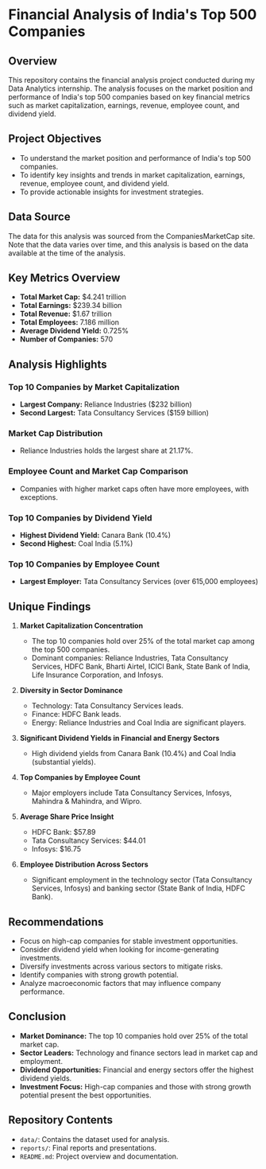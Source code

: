 # Financial Analysis of India's Top 500 Companies

## Overview

This repository contains the financial analysis project conducted during my Data Analytics internship. The analysis focuses on the market position and performance of India's top 500 companies based on key financial metrics such as market capitalization, earnings, revenue, employee count, and dividend yield.

## Project Objectives

- To understand the market position and performance of India's top 500 companies.
- To identify key insights and trends in market capitalization, earnings, revenue, employee count, and dividend yield.
- To provide actionable insights for investment strategies.

## Data Source

The data for this analysis was sourced from the CompaniesMarketCap site. Note that the data varies over time, and this analysis is based on the data available at the time of the analysis.

## Key Metrics Overview

- **Total Market Cap:** $4.241 trillion
- **Total Earnings:** $239.34 billion
- **Total Revenue:** $1.67 trillion
- **Total Employees:** 7.186 million
- **Average Dividend Yield:** 0.725%
- **Number of Companies:** 570

## Analysis Highlights

### Top 10 Companies by Market Capitalization

- **Largest Company:** Reliance Industries ($232 billion)
- **Second Largest:** Tata Consultancy Services ($159 billion)

### Market Cap Distribution

- Reliance Industries holds the largest share at 21.17%.

### Employee Count and Market Cap Comparison

- Companies with higher market caps often have more employees, with exceptions.

### Top 10 Companies by Dividend Yield

- **Highest Dividend Yield:** Canara Bank (10.4%)
- **Second Highest:** Coal India (5.1%)

### Top 10 Companies by Employee Count

- **Largest Employer:** Tata Consultancy Services (over 615,000 employees)

## Unique Findings

1. **Market Capitalization Concentration**
   - The top 10 companies hold over 25% of the total market cap among the top 500 companies.
   - Dominant companies: Reliance Industries, Tata Consultancy Services, HDFC Bank, Bharti Airtel, ICICI Bank, State Bank of India, Life Insurance Corporation, and Infosys.

2. **Diversity in Sector Dominance**
   - Technology: Tata Consultancy Services leads.
   - Finance: HDFC Bank leads.
   - Energy: Reliance Industries and Coal India are significant players.

3. **Significant Dividend Yields in Financial and Energy Sectors**
   - High dividend yields from Canara Bank (10.4%) and Coal India (substantial yields).

4. **Top Companies by Employee Count**
   - Major employers include Tata Consultancy Services, Infosys, Mahindra & Mahindra, and Wipro.

5. **Average Share Price Insight**
   - HDFC Bank: $57.89
   - Tata Consultancy Services: $44.01
   - Infosys: $16.75

6. **Employee Distribution Across Sectors**
   - Significant employment in the technology sector (Tata Consultancy Services, Infosys) and banking sector (State Bank of India, HDFC Bank).

## Recommendations

- Focus on high-cap companies for stable investment opportunities.
- Consider dividend yield when looking for income-generating investments.
- Diversify investments across various sectors to mitigate risks.
- Identify companies with strong growth potential.
- Analyze macroeconomic factors that may influence company performance.

## Conclusion

- **Market Dominance:** The top 10 companies hold over 25% of the total market cap.
- **Sector Leaders:** Technology and finance sectors lead in market cap and employment.
- **Dividend Opportunities:** Financial and energy sectors offer the highest dividend yields.
- **Investment Focus:** High-cap companies and those with strong growth potential present the best opportunities.

## Repository Contents

- `data/`: Contains the dataset used for analysis.
- `reports/`: Final reports and presentations.
- `README.md`: Project overview and documentation.
